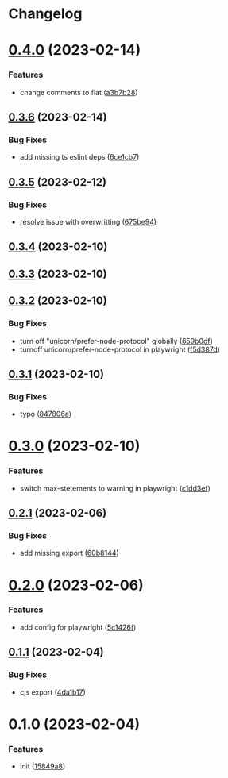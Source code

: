 # Changelog

# [0.4.0](https://github.com/evionica-devs/eslint-config-evionica/compare/0.3.6...0.4.0) (2023-02-14)


### Features

* change comments to flat ([a3b7b28](https://github.com/evionica-devs/eslint-config-evionica/commit/a3b7b28730673e037894d9f84121e33e79ce1c2c))

## [0.3.6](https://github.com/evionica-devs/eslint-config-evionica/compare/0.3.5...0.3.6) (2023-02-14)


### Bug Fixes

* add missing ts eslint deps ([6ce1cb7](https://github.com/evionica-devs/eslint-config-evionica/commit/6ce1cb71092078fced8e19aa66f9f99233655dd3))

## [0.3.5](https://github.com/evionica-devs/eslint-config-evionica/compare/0.3.4...0.3.5) (2023-02-12)


### Bug Fixes

* resolve issue with overwritting ([675be94](https://github.com/evionica-devs/eslint-config-evionica/commit/675be94ac7cc20c26695d4655768ee2f08573168))

## [0.3.4](https://github.com/evionica-devs/eslint-config-evionica/compare/0.3.3...0.3.4) (2023-02-10)

## [0.3.3](https://github.com/evionica-devs/eslint-config-evionica/compare/0.3.2...0.3.3) (2023-02-10)

## [0.3.2](https://github.com/evionica-devs/eslint-config-evionica/compare/0.3.1...0.3.2) (2023-02-10)


### Bug Fixes

* turn off "unicorn/prefer-node-protocol" globally ([659b0df](https://github.com/evionica-devs/eslint-config-evionica/commit/659b0dff43be30017744135ffa46f012a82d6927))
* turnoff unicorn/prefer-node-protocol in playwright ([f5d387d](https://github.com/evionica-devs/eslint-config-evionica/commit/f5d387d70bb73f23fca21b97fd9a9a016cc356c8))

## [0.3.1](https://github.com/evionica-devs/eslint-config-evionica/compare/0.3.0...0.3.1) (2023-02-10)


### Bug Fixes

* typo ([847806a](https://github.com/evionica-devs/eslint-config-evionica/commit/847806aa2dea4b71ea684001df0dacdaeca5c7fb))

# [0.3.0](https://github.com/evionica-devs/eslint-config-evionica/compare/0.2.1...0.3.0) (2023-02-10)


### Features

* switch max-stetements to warning in playwright ([c1dd3ef](https://github.com/evionica-devs/eslint-config-evionica/commit/c1dd3ef99b5c7163379900c372447eb8d08feb79))

## [0.2.1](https://github.com/evionica-devs/eslint-config-evionica/compare/0.2.0...0.2.1) (2023-02-06)


### Bug Fixes

* add missing export ([60b8144](https://github.com/evionica-devs/eslint-config-evionica/commit/60b81443e72b105dabd68dc72301ac7dc315ee47))

# [0.2.0](https://github.com/evionica-devs/eslint-config-evionica/compare/0.1.1...0.2.0) (2023-02-06)


### Features

* add config for playwright ([5c1426f](https://github.com/evionica-devs/eslint-config-evionica/commit/5c1426faf4afef8b438017b87b5611b4ac1851de))

## [0.1.1](https://github.com/evionica-devs/eslint-config-evionica/compare/0.1.0...0.1.1) (2023-02-04)


### Bug Fixes

* cjs export ([4da1b17](https://github.com/evionica-devs/eslint-config-evionica/commit/4da1b17e8d3319e580f5aee202a1a68a26c843f7))

# 0.1.0 (2023-02-04)


### Features

* init ([15849a8](https://github.com/evionica-devs/eslint-config-evionica/commit/15849a8039eb66277117f6a3b9d3614a47b32ec7))
